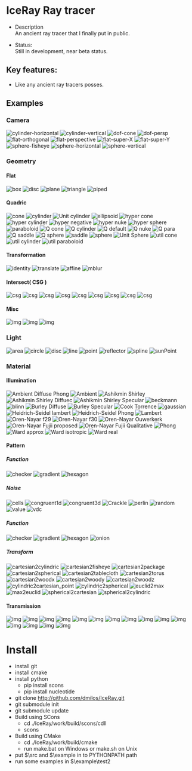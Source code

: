 # IceRay Ray tracer

 - Description \
    An ancient ray tracer that I finally put in public.

 - Status: \
    Still in development, near beta status.

## Key features:
 - Like any ancient ray tracers posses.

## Examples

### Camera
![cylinder-horizontal](data/sample/camera/cylinder-horizontal.png)
![cylinder-vertical](data/sample/camera/cylinder-vertical.png)
![dof-cone](data/sample/camera/dof-cone.png)
![dof-persp](data/sample/camera/dof-persp.png)
![flat-orthogonal](data/sample/camera/flat-orthogonal.png)
![flat-perspective](data/sample/camera/flat-perspective.png)
![flat-super-X](data/sample/camera/flat-super-X.png)
![flat-super-Y](data/sample/camera/flat-super-Y.png)
![sphere-fisheye](data/sample/camera/sphere-fisheye.png)
![sphere-horizontal](data/sample/camera/sphere-horizontal.png)
![sphere-vertical](data/sample/camera/sphere-vertical.png)

### Geometry

#### Flat
![box](data/sample/geometry/flat/box.png)
![disc](data/sample/geometry/flat/disc.png)
![plane](data/sample/geometry/flat/plane.png)
![triangle](data/sample/geometry/flat/triangle.png)
![piped](data/sample/geometry/flat/piped.png)

#### Quadric
![cone](data/sample/geometry/quadric/cone.png)
![cylinder](data/sample/geometry/quadric/cylinder.png)
![Unit cylinder](data/sample/geometry/quadric/cylinderu.png)
![ellipsoid](data/sample/geometry/quadric/ellipsoid.png)
![hyper cone](data/sample/geometry/quadric/hyper-cone.png)
![hyper cylinder](data/sample/geometry/quadric/hyper-cylinder.png)
![hyper negative](data/sample/geometry/quadric/hyper-negative.png)
![hyper nuke](data/sample/geometry/quadric/hyper-nuke.png)
![hyper sphere](data/sample/geometry/quadric/hyper-sphere.png)
![paraboloid](data/sample/geometry/quadric/paraboloid.png)
![Q cone](data/sample/geometry/quadric/q-cone.png)
![Q cylinder](data/sample/geometry/quadric/q-cylinder.png)
![Q default](data/sample/geometry/quadric/q-default.png)
![Q nuke](data/sample/geometry/quadric/q-nuke.png)
![Q para](data/sample/geometry/quadric/q-para.png)
![Q saddle](data/sample/geometry/quadric/q-saddle.png)
![Q sphere](data/sample/geometry/quadric/q-sphere.png)
![saddle](data/sample/geometry/quadric/saddle.png)
![sphere](data/sample/geometry/quadric/sphere.png)
![Unit Sphere](data/sample/geometry/quadric/sphereu.png)
![util cone](data/sample/geometry/quadric/util-cone.png)
![util cylinder](data/sample/geometry/quadric/util-cylinder.png)
![util paraboloid](data/sample/geometry/quadric/util-paraboloid.png)

#### Transformation
![identity](data/sample/geometry/transform/identity.png)
![translate](data/sample/geometry/transform/translate.png)
![affine](data/sample/geometry/transform/affine.png)
![mblur](data/sample/geometry/transform/mblur.png)

#### Intersect( CSG )
![csg](data/sample/geometry/intersect/c-i-i-i.png)
![csg](data/sample/geometry/intersect/c-i-i-o.png)
![csg](data/sample/geometry/intersect/c-i-i-s.png)
![csg](data/sample/geometry/intersect/c-i-o-i.png)
![csg](data/sample/geometry/intersect/c-i-o-o.png)
![csg](data/sample/geometry/intersect/c-i-o-s.png)
![csg](data/sample/geometry/intersect/c-i-s-i.png)
![csg](data/sample/geometry/intersect/c-i-s-o.png)
![csg](data/sample/geometry/intersect/c-i-s-s.png)

#### Misc
![img](data/sample/geometry/blobby.png)
![img](data/sample/geometry/torus.png)
![img](data/sample/geometry/vacuum.png)

### Light
![area](data/sample/light/area.png)
![circle](data/sample/light/circle.png)
![disc](data/sample/light/disc.png)
![line](data/sample/light/line.png)
![point](data/sample/light/point.png)
![reflector](data/sample/light/reflector.png)
![spline](data/sample/light/spline.png)
![sunPoint](data/sample/light/sunPoint.png)

### Material

#### Illumination
![Ambient Diffuse Phong](data/sample/material/illumination/alp.png)
![Ambient](data/sample/material/illumination/ambient.png)
![Ashikmin Shirley](data/sample/material/illumination/as.png)
![Ashikmin Shirley Diffuec](data/sample/material/illumination/asdiffuse.png)
![Ashikmin Shirley Specular](data/sample/material/illumination/asspecular.png)
![beckmann](data/sample/material/illumination/beckmann.png)
![blinn](data/sample/material/illumination/blinn.png)
![Burley Diffuse](data/sample/material/illumination/burley-diff.png)
![Burley Specular](data/sample/material/illumination/burley-spec.png)
![Cook Torrence](data/sample/material/illumination/ct.png)
![gaussian](data/sample/material/illumination/gaussian.png)
![Heidrich-Seidel lambert](data/sample/material/illumination/hslambert.png)
![Heidrich-Seidel Phong](data/sample/material/illumination/hsphong.png)
![Lambert](data/sample/material/illumination/lambert.png)
![Oren-Nayar f29](data/sample/material/illumination/onf29.png)
![Oren-Nayar f30](data/sample/material/illumination/onf30.png)
![Oren-Nayar Ouwerkerk](data/sample/material/illumination/onjvo.png)
![Oren-Nayar Fujii proposed](data/sample/material/illumination/onyfp.png)
![Oren-Nayar Fujii Qualitative ](data/sample/material/illumination/onyfq.png)
![Phong](data/sample/material/illumination/phong.png)
![Ward approx](data/sample/material/illumination/wardapprox.png)
![Ward isotropic](data/sample/material/illumination/wardisotropic.png)
![Ward real](data/sample/material/illumination/wardreal.png)

#### Pattern
##### Function
![checker](data/sample/material/pattern/function/checker.png)
![gradient](data/sample/material/pattern/function/gradient.png)
![hexagon](data/sample/material/pattern/function/hexagon.png)

##### Noise
![cells](data/sample/material//pattern/noise/cells.png)
![congruent1d](data/sample/material/pattern/noise/congruent1d.png)
![congruent3d](data/sample/material/pattern/noise/congruent3d.png)
![Crackle](data/sample/material/pattern/noise/crackle.png)
![perlin](data/sample/material/pattern/noise/perlin.png)
![random](data/sample/material/pattern/noise/random.png)
![value](data/sample/material/pattern/noise/value.png)
![vdc](data/sample/material/pattern/noise/vdc.png)

##### Function
![checker](data/sample/material/pattern/function/checker.png)
![gradient](data/sample/material/pattern/function/gradient.png)
![hexagon](data/sample/material/pattern/function/hexagon.png)
![onion](data/sample/material/pattern/function/onion.png)

##### Transform
![cartesian2cylindric](data/sample/material/pattern/transform/cartesian2cylindric.png)
![cartesian2fisheye](data/sample/material/pattern/transform/cartesian2fisheye.png)
![cartesian2package](data/sample/material/pattern/transform/cartesian2package.png)
![cartesian2spherical](data/sample/material/pattern/transform/cartesian2spherical.png)
![cartesian2tablecloth](data/sample/material/pattern/transform/cartesian2tablecloth.png)
![cartesian2torus](data/sample/material/pattern/transform/cartesian2torus.png)
![cartesian2woodx](data/sample/material/pattern/transform/cartesian2woodx.png)
![cartesian2woody](data/sample/material/pattern/transform/cartesian2woody.png)
![cartesian2woodz](data/sample/material/pattern/transform/cartesian2woodz.png)
![cylindric2cartesian_point](data/sample/material/pattern/transform/cylindric2cartesian_point.png)
![cylindric2spherical](data/sample/material/pattern/transform/cylindric2spherical.png)
![euclid2max](data/sample/material/pattern/transform/euclid2max.png)
![max2euclid](data/sample/material/pattern/transform/max2euclid.png)
![spherical2cartesian](data/sample/material/pattern/transform/spherical2cartesian.png)
![spherical2cylindric](data/sample/material/pattern/transform/spherical2cylindric.png)

#### Transmission
![img](data/sample/material/transmission/blossom-congruent.png)
![img](data/sample/material/transmission/blossom-grid.png)
![img](data/sample/material/transmission/blossom-hex.png)
![img](data/sample/material/transmission/blossom-rand.png)
![img](data/sample/material/transmission/blossom-sobol.png)
![img](data/sample/material/transmission/blossom-trg.png)
![img](data/sample/material/transmission/blossom-vdc.png)
![img](data/sample/material/transmission/mirror-box.png)
![img](data/sample/material/transmission/mirror-sphere.png)
![img](data/sample/material/transmission/mirror-torus.png)
![img](data/sample/material/transmission/refract-fresnel.png)
![img](data/sample/material/transmission/refract-schlick-box.png)
![img](data/sample/material/transmission/refract-schlick-sphere.png)
![img](data/sample/material/transmission/refract-schlick-torus.png)
![img](data/sample/material/transmission/refract-snell.png)


# Install
  - install git
  - install cmake
  - install python
    - pip install scons
    - pip install nucleotide
  - git clone http://github.com/dmilos/IceRay.git
  - git submodule init
  - git submodule update
  - Build using SCons
    - cd ./IceRay/work/build/scons/cdll
    - scons
  - Build using CMake 
    - cd ./IceRay/work/build/cmake
    - run make.bat on Windows or make.sh on Unix
  - put $\src and $\example in to PYTHONPATH path
  - run some examples in $\example\test2
